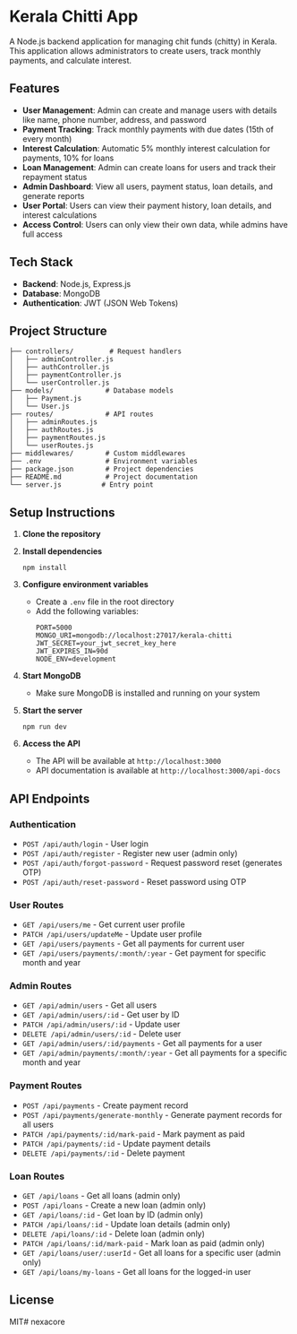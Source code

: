 # Kerala Chitti App

A Node.js backend application for managing chit funds (chitty) in Kerala. This application allows administrators to create users, track monthly payments, and calculate interest.

## Features

- **User Management**: Admin can create and manage users with details like name, phone number, address, and password
- **Payment Tracking**: Track monthly payments with due dates (15th of every month)
- **Interest Calculation**: Automatic 5% monthly interest calculation for payments, 10% for loans
- **Loan Management**: Admin can create loans for users and track their repayment status
- **Admin Dashboard**: View all users, payment status, loan details, and generate reports
- **User Portal**: Users can view their payment history, loan details, and interest calculations
- **Access Control**: Users can only view their own data, while admins have full access

## Tech Stack

- **Backend**: Node.js, Express.js
- **Database**: MongoDB
- **Authentication**: JWT (JSON Web Tokens)

## Project Structure

```
├── controllers/         # Request handlers
│   ├── adminController.js
│   ├── authController.js
│   ├── paymentController.js
│   └── userController.js
├── models/             # Database models
│   ├── Payment.js
│   └── User.js
├── routes/             # API routes
│   ├── adminRoutes.js
│   ├── authRoutes.js
│   ├── paymentRoutes.js
│   └── userRoutes.js
├── middlewares/        # Custom middlewares
├── .env                # Environment variables
├── package.json        # Project dependencies
├── README.md           # Project documentation
└── server.js          # Entry point
```

## Setup Instructions

1. **Clone the repository**

2. **Install dependencies**
   ```
   npm install
   ```

3. **Configure environment variables**
   - Create a `.env` file in the root directory
   - Add the following variables:
     ```
     PORT=5000
     MONGO_URI=mongodb://localhost:27017/kerala-chitti
     JWT_SECRET=your_jwt_secret_key_here
     JWT_EXPIRES_IN=90d
     NODE_ENV=development
     ```

4. **Start MongoDB**
   - Make sure MongoDB is installed and running on your system

5. **Start the server**
   ```
   npm run dev
   ```

6. **Access the API**
   - The API will be available at `http://localhost:3000`
   - API documentation is available at `http://localhost:3000/api-docs`

## API Endpoints

### Authentication
- `POST /api/auth/login` - User login
- `POST /api/auth/register` - Register new user (admin only)
- `POST /api/auth/forgot-password` - Request password reset (generates OTP)
- `POST /api/auth/reset-password` - Reset password using OTP

### User Routes
- `GET /api/users/me` - Get current user profile
- `PATCH /api/users/updateMe` - Update user profile
- `GET /api/users/payments` - Get all payments for current user
- `GET /api/users/payments/:month/:year` - Get payment for specific month and year

### Admin Routes
- `GET /api/admin/users` - Get all users
- `GET /api/admin/users/:id` - Get user by ID
- `PATCH /api/admin/users/:id` - Update user
- `DELETE /api/admin/users/:id` - Delete user
- `GET /api/admin/users/:id/payments` - Get all payments for a user
- `GET /api/admin/payments/:month/:year` - Get all payments for a specific month and year

### Payment Routes
- `POST /api/payments` - Create payment record
- `POST /api/payments/generate-monthly` - Generate payment records for all users
- `PATCH /api/payments/:id/mark-paid` - Mark payment as paid
- `PATCH /api/payments/:id` - Update payment details
- `DELETE /api/payments/:id` - Delete payment

### Loan Routes
- `GET /api/loans` - Get all loans (admin only)
- `POST /api/loans` - Create a new loan (admin only)
- `GET /api/loans/:id` - Get loan by ID (admin only)
- `PATCH /api/loans/:id` - Update loan details (admin only)
- `DELETE /api/loans/:id` - Delete loan (admin only)
- `PATCH /api/loans/:id/mark-paid` - Mark loan as paid (admin only)
- `GET /api/loans/user/:userId` - Get all loans for a specific user (admin only)
- `GET /api/loans/my-loans` - Get all loans for the logged-in user

## License

MIT#   n e x a c o r e 
 
 